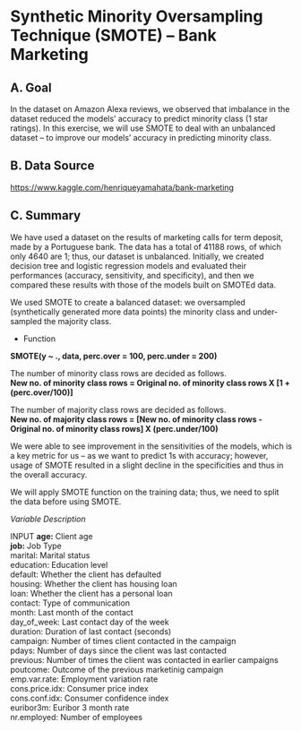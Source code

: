 # Synthetic Minority Oversampling Technique (SMOTE) – Bank Marketing

## A. Goal  
In the dataset on Amazon Alexa reviews, we observed that imbalance in the dataset reduced the models’ accuracy to predict minority class (1 star ratings). In this exercise, we will use SMOTE to deal with an unbalanced dataset – to improve our models’ accuracy in predicting minority class.

## B. Data Source  
https://www.kaggle.com/henriqueyamahata/bank-marketing

## C. Summary  
We have used a dataset on the results of marketing calls for term deposit, made by a Portuguese bank. The data has a total of 41188 rows, of which only 4640 are 1; thus, our dataset is unbalanced. Initially, we created decision tree and logistic regression models and evaluated their performances (accuracy, sensitivity, and specificity), and then we compared these results with those of the models built on SMOTEd data.  

We used SMOTE to create a balanced dataset: we oversampled (synthetically generated more data points) the minority class and under-sampled the majority class.

- Function

**SMOTE(y ~ ., data, perc.over = 100, perc.under = 200)**  
  
The number of minority class rows are decided as follows.  
**New no. of minority class rows = Original no. of minority class rows X [1 + (perc.over/100)]**
  
The number of majority class rows are decided as follows.  
**New no. of majority class rows = [New no. of minority class rows - Original no. of minority class rows] X (perc.under/100)**  
  
We were able to see improvement in the sensitivities of the models, which is a key metric for us – as we want to predict 1s with accuracy; however, usage of SMOTE resulted in a slight decline in the specificities and thus in the overall accuracy.  
  
We will apply SMOTE function on the training data; thus, we need to split the data before using SMOTE.  

_Variable Description_

INPUT
**age:** Client age  
**job:** Job Type  
marital: Marital status  
education: Education level  
default: Whether the client has defaulted  
housing: Whether the client has housing loan  
loan: Whether the client has a personal loan  
contact: Type of communication  
month: Last month of the contact  
day_of_week: Last contact day of the week  
duration: Duration of last contact (seconds)  
campaign: Number of times client contacted in the campaign  
pdays: Number of days since the client was last contacted  
previous: Number of times the client was contacted in earlier campaigns  
poutcome: Outcome of the previous marketinig campaign  
emp.var.rate: Employment variation rate  
cons.price.idx: Consumer price index  
cons.conf.idx: Consumer confidence index  
euribor3m: Euribor 3 month rate  
nr.employed: Number of employees  
